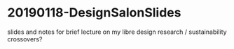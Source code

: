 # 20190118-DesignSalonSlides
slides and notes for brief lecture on my libre design research / sustainability crossovers?
